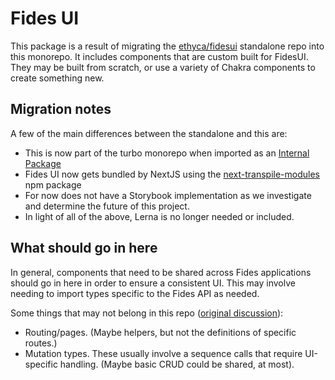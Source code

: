 # Fides UI

This package is a result of migrating the [ethyca/fidesui](https://github.com/ethyca/fidesui) standalone repo into this monorepo. It includes components that are custom built for FidesUI. They may be built from scratch, or use a variety of Chakra components to create something new.

## Migration notes

A few of the main differences between the standalone and this are:

- This is now part of the turbo monorepo when imported as an [Internal Package](https://github.com/vercel/turbo/blob/v1.9.3/docs/pages/repo/docs/handbook/sharing-code/internal-packages.mdx)
- Fides UI now gets bundled by NextJS using the [next-transpile-modules](https://www.npmjs.com/package/next-transpile-modules) npm package
- For now does not have a Storybook implementation as we investigate and determine the future of this project.
- In light of all of the above, Lerna is no longer needed or included.

## What should go in here

In general, components that need to be shared across Fides applications should go in here in order to ensure a consistent UI. This may involve needing to import types specific to the Fides API as needed.

Some things that may not belong in this repo ([original discussion](https://github.com/ethyca/fidesui/pull/27#discussion_r1010820430)):

- Routing/pages. (Maybe helpers, but not the definitions of specific routes.)
- Mutation types. These usually involve a sequence calls that require UI-specific handling. (Maybe basic CRUD could be shared, at most).

